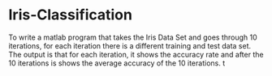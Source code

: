 # Iris-Classification

To write a matlab program that takes the Iris Data Set and goes through 10 iterations, 
for each iteration there is a different training and test data set. The output is that for each iteration, 
it shows the accuracy rate and after the 10 iterations is shows the average accuracy of the 10 iterations. 
 t
